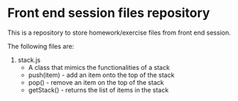 # Front end session files repository
This is a repository to store homework/exercise files from front end session.

The following files are:
1. stack.js
   - A class that mimics the functionalities of a stack
   - push(item) - add an item onto the top of the stack
   - pop() -  remove an item on the top of the stack
   - getStack() - returns the list of items in the stack